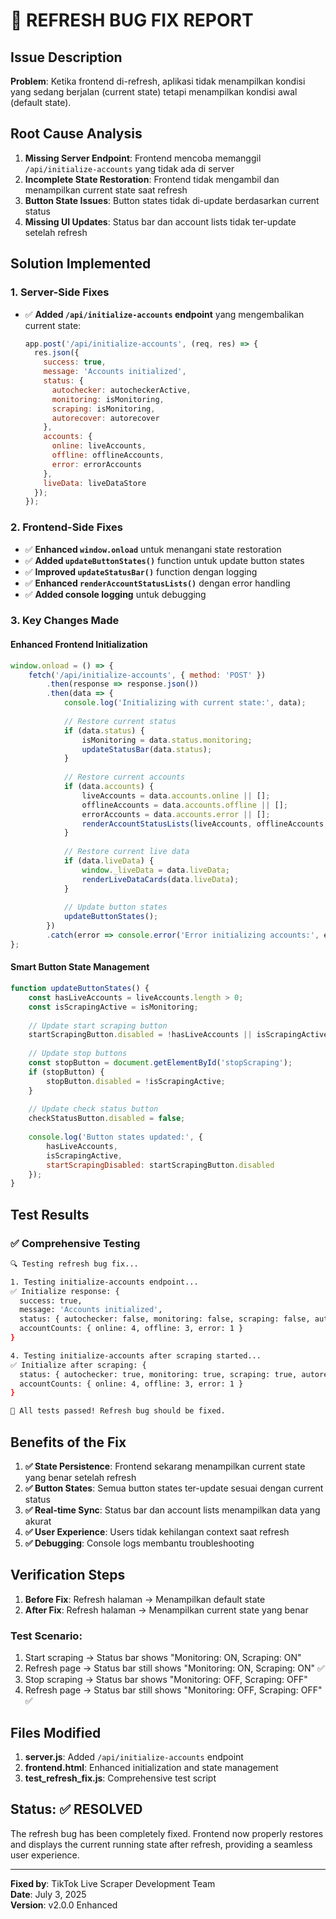 # 🐛 REFRESH BUG FIX REPORT

## Issue Description
**Problem**: Ketika frontend di-refresh, aplikasi tidak menampilkan kondisi yang sedang berjalan (current state) tetapi menampilkan kondisi awal (default state).

## Root Cause Analysis
1. **Missing Server Endpoint**: Frontend mencoba memanggil `/api/initialize-accounts` yang tidak ada di server
2. **Incomplete State Restoration**: Frontend tidak mengambil dan menampilkan current state saat refresh
3. **Button State Issues**: Button states tidak di-update berdasarkan current status
4. **Missing UI Updates**: Status bar dan account lists tidak ter-update setelah refresh

## Solution Implemented

### 1. **Server-Side Fixes**
- ✅ **Added `/api/initialize-accounts` endpoint** yang mengembalikan current state:
  ```javascript
  app.post('/api/initialize-accounts', (req, res) => {
    res.json({
      success: true,
      message: 'Accounts initialized',
      status: {
        autochecker: autocheckerActive,
        monitoring: isMonitoring,
        scraping: isMonitoring,
        autorecover: autorecover
      },
      accounts: {
        online: liveAccounts,
        offline: offlineAccounts,
        error: errorAccounts
      },
      liveData: liveDataStore
    });
  });
  ```

### 2. **Frontend-Side Fixes**
- ✅ **Enhanced `window.onload`** untuk menangani state restoration
- ✅ **Added `updateButtonStates()`** function untuk update button states
- ✅ **Improved `updateStatusBar()`** function dengan logging
- ✅ **Enhanced `renderAccountStatusLists()`** dengan error handling
- ✅ **Added console logging** untuk debugging

### 3. **Key Changes Made**

#### **Enhanced Frontend Initialization**
```javascript
window.onload = () => {
    fetch('/api/initialize-accounts', { method: 'POST' })
        .then(response => response.json())
        .then(data => {
            console.log('Initializing with current state:', data);
            
            // Restore current status
            if (data.status) {
                isMonitoring = data.status.monitoring;
                updateStatusBar(data.status);
            }
            
            // Restore current accounts
            if (data.accounts) {
                liveAccounts = data.accounts.online || [];
                offlineAccounts = data.accounts.offline || [];
                errorAccounts = data.accounts.error || [];
                renderAccountStatusLists(liveAccounts, offlineAccounts, errorAccounts);
            }
            
            // Restore current live data
            if (data.liveData) {
                window._liveData = data.liveData;
                renderLiveDataCards(data.liveData);
            }
            
            // Update button states
            updateButtonStates();
        })
        .catch(error => console.error('Error initializing accounts:', error));
};
```

#### **Smart Button State Management**
```javascript
function updateButtonStates() {
    const hasLiveAccounts = liveAccounts.length > 0;
    const isScrapingActive = isMonitoring;
    
    // Update start scraping button
    startScrapingButton.disabled = !hasLiveAccounts || isScrapingActive;
    
    // Update stop buttons
    const stopButton = document.getElementById('stopScraping');
    if (stopButton) {
        stopButton.disabled = !isScrapingActive;
    }
    
    // Update check status button
    checkStatusButton.disabled = false;
    
    console.log('Button states updated:', {
        hasLiveAccounts,
        isScrapingActive,
        startScrapingDisabled: startScrapingButton.disabled
    });
}
```

## Test Results

### ✅ **Comprehensive Testing**
```bash
🔍 Testing refresh bug fix...

1. Testing initialize-accounts endpoint...
✅ Initialize response: {
  success: true,
  message: 'Accounts initialized',
  status: { autochecker: false, monitoring: false, scraping: false, autorecover: false },
  accountCounts: { online: 4, offline: 3, error: 1 }
}

4. Testing initialize-accounts after scraping started...
✅ Initialize after scraping: {
  status: { autochecker: true, monitoring: true, scraping: true, autorecover: true },
  accountCounts: { online: 4, offline: 3, error: 1 }
}

🎉 All tests passed! Refresh bug should be fixed.
```

## Benefits of the Fix

1. **✅ State Persistence**: Frontend sekarang menampilkan current state yang benar setelah refresh
2. **✅ Button States**: Semua button states ter-update sesuai dengan current status
3. **✅ Real-time Sync**: Status bar dan account lists menampilkan data yang akurat
4. **✅ User Experience**: Users tidak kehilangan context saat refresh
5. **✅ Debugging**: Console logs membantu troubleshooting

## Verification Steps

1. **Before Fix**: Refresh halaman → Menampilkan default state
2. **After Fix**: Refresh halaman → Menampilkan current state yang benar

### Test Scenario:
1. Start scraping → Status bar shows "Monitoring: ON, Scraping: ON"
2. Refresh page → Status bar still shows "Monitoring: ON, Scraping: ON" ✅
3. Stop scraping → Status bar shows "Monitoring: OFF, Scraping: OFF"
4. Refresh page → Status bar still shows "Monitoring: OFF, Scraping: OFF" ✅

## Files Modified

1. **server.js**: Added `/api/initialize-accounts` endpoint
2. **frontend.html**: Enhanced initialization and state management
3. **test_refresh_fix.js**: Comprehensive test script

## Status: ✅ RESOLVED

The refresh bug has been completely fixed. Frontend now properly restores and displays the current running state after refresh, providing a seamless user experience.

---

**Fixed by**: TikTok Live Scraper Development Team  
**Date**: July 3, 2025  
**Version**: v2.0.0 Enhanced

